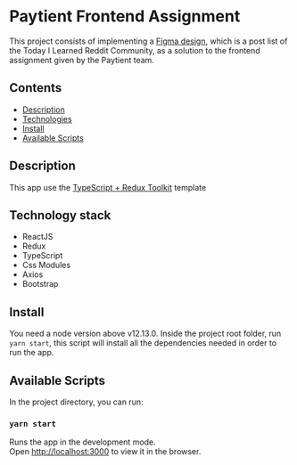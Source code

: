 # Paytient Frontend Assignment

This project consists of implementing a [Figma design](https://www.figma.com/file/ZwwVBsm1IJsfFDzQZnuavc/Paytient-Homework-Assignment-Today-I-Learned-Reddit?node-id=0%3A1), which is a post list of the Today I Learned Reddit Community, as a solution to the frontend assignment given by the Paytient team.

## Contents

- [Description](#description)
- [Technologies](#technology-stack)
- [Install](#install)
- [Available Scripts](#available-scripts)

## Description

This app use the [TypeScript + Redux Toolkit](https://github.com/reduxjs/cra-template-redux-typescript) template

## Technology stack
- ReactJS
- Redux
- TypeScript
- Css Modules
- Axios
- Bootstrap

## Install

You need a node version above v12.13.0.
Inside the project root folder, run `yarn start`, this script will install all the dependencies needed in order to run the app.

## Available Scripts

In the project directory, you can run:

### `yarn start`

Runs the app in the development mode.<br />
Open [http://localhost:3000](http://localhost:3000) to view it in the browser.
